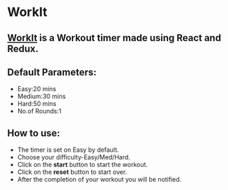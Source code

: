 # WorkIt

## [WorkIt](https://zotako.github.io/WorkIt/) is a Workout timer made using React and Redux.

## Default Parameters:
- Easy:20 mins
- Medium:30 mins
- Hard:50 mins
- No.of Rounds:1

## How to use:
- The timer is set on Easy by default.
- Choose your difficulty-Easy/Med/Hard.
- Click on the <strong>start</strong> button to start the workout.
- Click on the <strong>reset</strong> button to start over.
- After the completion of your workout you will be notified.
